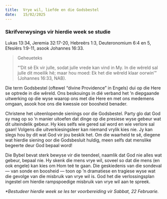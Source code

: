 ```yaml
---
title:  Vrye wil, liefde en die Godsbestel
date:   15/02/2025
---
```


### Skrifverwysings vir hierdie week se studie

Lukas 13:34, Jeremia 32:17-20, Hebreërs 1:3, Deuteronomium 6:4 en 5, Efesiërs 1:9-11, asook Johannes 16:33.

> <p>Geheueteks</p>
> “‘Dit sê Ek vir julle, sodat julle vrede kan vind in My. In die wêreld sal julle dit moeilik hê; maar hou moed: Ek het die wêreld klaar oorwin’” (Johannes 16:33, NAB).

Die term Godsbestel (oftewel “divine Providence” in Engels) dui op die Here se optrede in die wêreld. Ons beskouings in dié verband het ’n diepgaande uitwerking op die wyse waarop ons met die Here en met ons medemens omgaan, asook hoe ons die kwessie oor boosheid benader.

Christene het uiteenlopende sienings oor die Godsbestel. Party glo dat God sy mag op so ’n manier uitoefen dat dinge op die presiese wyse gebeur wat dit uiteindelik gebeur. Hy kies selfs wie gered sal word en wie verlore sal gaan! Volgens die uitverkiesingsleer kan niemand vrylik kies nie. Jy kan slegs hou by dit wat God vir jou beskik het. Om die waarheid te sê, diegene wat hierdie siening oor die Godsbesluit huldig, meen selfs dat menslike begeerte deur God bepaal word!

Die Bybel bevat sterk bewyse vir die teendeel, naamlik dat God nie alles wat gebeur, bepaal nie. Hy skenk die mens vrye wil, soveel so dat die mens (en ook engele) kan kies om Hom teë te gaan. Die geskiedenis van die sondeval — van sonde en boosheid — toon op ’n dramatiese en tragiese wyse wat die gevolge van die misbruik van vrye wil is. God het die verlossingsplan ingestel om hierdie rampspoedige misbruik van vrye wil aan te spreek.

_*Bestudeer hierdie week se les ter voorbereiding vir Sabbat, 22 Februarie._